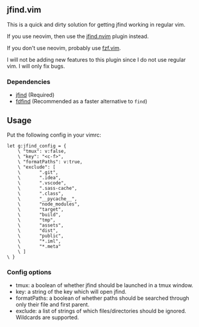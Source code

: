 jfind.vim
---------

This is a quick and dirty solution for getting jfind working in regular vim.

If you use neovim, then use the [jfind.nvim](https://github.com/jake-stewart/jfind.nvim) plugin instead.

If you don't use neovim, probably use [fzf.vim](https://github.com/junegunn/fzf.vim).

I will not be adding new features to this plugin since I do not use regular vim. I will only fix bugs.

### Dependencies
 - [jfind](https://github.com/jake-stewart/jfind) (Required)
 - [fdfind](https://github.com/sharkdp/fd) (Recommended as a faster alternative to `find`)

Usage
-----

Put the following config in your vimrc:

```vim
let g:jfind_config = {
    \ "tmux": v:false,
    \ "key": "<c-f>",
    \ "formatPaths": v:true,
    \ "exclude": [
    \       ".git",
    \       ".idea",
    \       ".vscode",
    \       ".sass-cache",
    \       ".class",
    \       "__pycache__",
    \       "node_modules",
    \       "target",
    \       "build",
    \       "tmp",
    \       "assets",
    \       "dist",
    \       "public",
    \       "*.iml",
    \       "*.meta"
    \ ]
\ }
```

### Config options
- tmux: a boolean of whether jfind should be launched in a tmux window.
- key: a string of the key which will open jfind.
- formatPaths: a boolean of whether paths should be searched through only their file and first parent.
- exclude: a list of strings of which files/directories should be ignored. Wildcards are supported.
